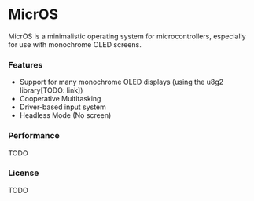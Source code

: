 # MicrOS

MicrOS is a minimalistic operating system for microcontrollers, especially for use with monochrome OLED screens.

### Features

- Support for many monochrome OLED displays (using the u8g2 library[TODO: link])
- Cooperative Multitasking
- Driver-based input system
- Headless Mode (No screen)


### Performance

TODO

### License

TODO
